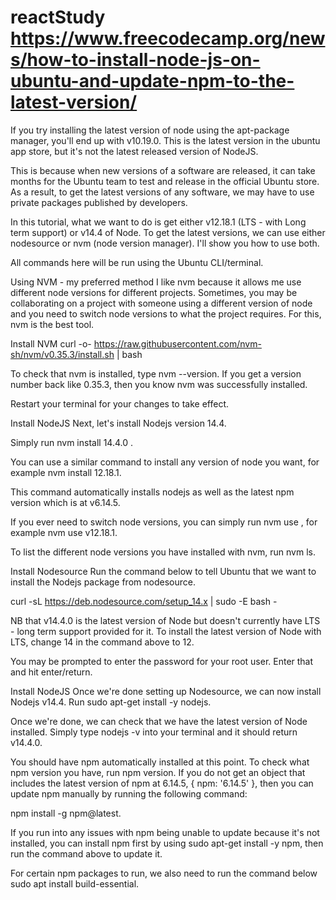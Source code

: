 # reactStudy   https://www.freecodecamp.org/news/how-to-install-node-js-on-ubuntu-and-update-npm-to-the-latest-version/

If you try installing the latest version of node using the apt-package manager, you'll end up with v10.19.0. This is the latest version in the ubuntu app store, but it's not the latest released version of NodeJS.

This is because when new versions of a software are released, it can take months for the Ubuntu team to test and release in the official Ubuntu store. As a result, to get the latest versions of any software, we may have to use private packages published by developers.

In this tutorial, what we want to do is get either v12.18.1 (LTS - with Long term support) or v14.4 of Node. To get the latest versions, we can use either nodesource or nvm (node version manager). I'll show you how to use both.

All commands here will be run using the Ubuntu CLI/terminal.

Using NVM - my preferred method
I like nvm because it allows me use different node versions for different projects.
Sometimes, you may be collaborating on a project with someone using a different version of node and you need to switch node versions to what the project requires. For this, nvm is the best tool.

Install NVM
curl -o- https://raw.githubusercontent.com/nvm-sh/nvm/v0.35.3/install.sh | bash

To check that nvm is installed, type nvm --version. If you get a version number back like 0.35.3, then you know nvm was successfully installed.

Restart your terminal for your changes to take effect.

Install NodeJS
Next, let's install Nodejs version 14.4.

Simply run nvm install 14.4.0 .

You can use a similar command to install any version of node you want, for example nvm install 12.18.1.

This command automatically installs nodejs as well as the latest npm version which is at  v6.14.5.

If you ever need to switch node versions, you can simply run nvm use <version-number> , for example nvm use v12.18.1.

To list the different node versions you have installed with nvm, run nvm ls.

Install Nodesource
Run the command below to tell Ubuntu that we want to install the Nodejs
package from nodesource.

curl -sL https://deb.nodesource.com/setup_14.x | sudo -E bash -

NB that v14.4.0 is the latest version of Node but doesn't currently have LTS - long term support provided for it. To install the latest version of Node with LTS, change 14 in the command above to 12.

You may be prompted to enter the password for your root user. Enter that and hit enter/return.

Install NodeJS
Once we're done setting up Nodesource, we can now install Nodejs v14.4.
Run sudo apt-get install -y nodejs.

Once we're done, we can check that we have the latest version of Node installed.
Simply type nodejs -v into your terminal and it should return v14.4.0.

You should have npm automatically installed at this point. To check what npm version you have, run npm version. If you do not get an object that includes the latest version of npm at 6.14.5, { npm: '6.14.5' }, then you can update npm manually by running the following command:

npm install -g npm@latest.

If you run into any issues with npm being unable to update because it's not installed, you can install npm first by using sudo apt-get install -y npm, then run the command above to update it.

For certain npm packages to run, we also need to run the command below
sudo apt install build-essential.
